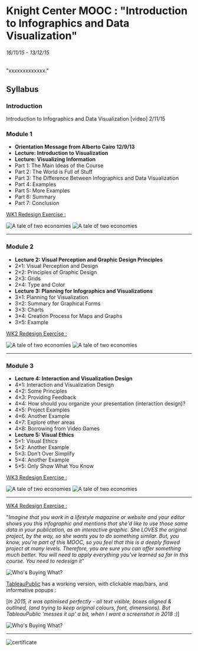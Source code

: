 # Knight Center MOOC : "Introduction to Infographics and Data Visualization"
###### 16/11/15 - 13/12/15

"xxxxxxxxxxxxx."

## Syllabus
### Introduction
Introduction to Infographics and Data Visualization [video] 2/11/15

### Module 1
* __Orientation Message from Alberto Cairo 12/9/13__
* __Lecture: Introduction to Visualization__
* __Lecture: Visualizing Information__
* Part 1: The Main Ideas of the Course
* Part 2: The World is Full of Stuff
* Part 3: The Difference Between Infographics and Data Visualization
* Part 4: Examples
* Part 5: More Examples
* Part 6: Summary
* Part 7: Conclusion

[WK1 Redesign Exercise :](http://www.scmp.com/infographics/article/1862273/infographic-tale-two-economies)

![A tale of two economies](/data/china_vs_us_finalr3.png "original")
![A tale of two economies](/results/2015-11-20_21.02.52.jpg "redesign")

---

### Module 2
* __Lecture 2: Visual Perception and Graphic Design Principles__
* 2×1: Visual Perception and Design
* 2×2: Principles of Graphic Design
* 2×3: Grids
* 2×4: Type and Color
* __Lecture 3: Planning for Infographics and Visualizations__
* 3×1: Planning for Visualization
* 3×2: Summary for Graphical Forms
* 3×3: Charts
* 3×4: Creation Process for Maps and Graphs
* 3×5: Example

[WK2 Redesign Exercise :](http://www.scmp.com/infographics/article/1862273/infographic-tale-two-economies)

![A tale of two economies]( "original")
![A tale of two economies]( "redesign")

---

### Module 3
* __Lecture 4: Interaction and Visualization Design__
* 4×1: Interaction and Visualization Design
* 4×2: Some Principles
* 4×3: Providing Feedback
* 4×4: How should you organize your presentation (interaction design)?
* 4×5: Project Examples
* 4×6: Another Example
* 4×7: Explore other areas
* 4×8: Borrowing from Video Games
* __Lecture 5: Visual Ethics__
* 5×1: Visual Ethics
* 5×2: Another Example
* 5×3: Don’t Over Simplify
* 5×4: Another Example
* 5×5: Only Show What You Know

[WK3 Redesign Exercise :](http://www.scmp.com/infographics/article/1862273/infographic-tale-two-economies)

![A tale of two economies]( "original")
![A tale of two economies]( "redesign")

---

[WK4 Redesign Exercise :](http://s3.amazonaws.com/awesome.good.is/infographics/images/000/000/438/original/1360306814.jpg)

"_Imagine that you work in a lifestyle magazine or website and your editor shows you this infographic and mentions that she'd like to use those same data in your publication, as an interactive graphic. She LOVES the original project, by the way, so she wants you to do something similar. But, you know, you're part of this MOOC, so you feel that this is a deeply flawed project at many levels. Therefore, you are sure you can offer something much better. You will need to apply everything you've learned so far in this course. You need to redesign it_"

![Who's Buying What?](/data/1360306814.jpg "original")

[TableauPublic](https://public.tableau.com/profile/mbeveridge#!/vizhome/IGDV1115Wk4WhoBuyWhatredesign/Dashboard1) has a working version, with clickable map/bars, and informative popups :

[_In 2015, it was optimised perfectly - all text visible, boxes aligned & outlined, (and trying to keep original colours, font, dimensions). But TableauPublic 'messes it up' a bit, when I want a screenshot in 2018 :)_]

![Who's Buying What?](/results/Screenshot_2018-04-23_18.00.22.png "redesign")

---

![certificate](IGDV1115_Certificate.png
 "certificate")